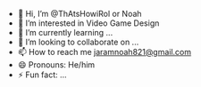 - 👋 Hi, I’m @ThAtsHowiRol or Noah
- 👀 I’m interested in Video Game Design
- 🌱 I’m currently learning ...
- 💞️ I’m looking to collaborate on ...
- 📫 How to reach me jaramnoah821@gmail.com
- 😄 Pronouns: He/him
- ⚡ Fun fact: ...

<!---
ThAtsHowiRol/ThAtsHowiRol is a ✨ special ✨ repository because its `README.md` (this file) appears on your GitHub profile.
You can click the Preview link to take a look at your changes.
--->
